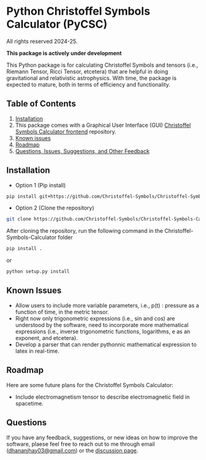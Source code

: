 # Python Christoffel Symbols Calculator (PyCSC)

All rights reserved 2024-25.

**This package is actively under development**

This Python package is for calculating Christoffel Symbols and tensors (i.e., Riemann Tensor, Ricci Tensor, etcetera) that are helpful in doing gravitational and relativistic astrophysics. With time, the package is expected to mature, both in terms of efficiency and functionality.

## Table of Contents

1. [Installation](#installtion)
2. This package comes with a Graphical User Interface (GUI) [Christoffel Symbols Calculator frontend](https://github.com/Christoffel-Symbols/Christoffel-Symbols-Calculator-frontend) repository.
3. [Known issues](#known-issues)
4. [Roadmap](#roadmap)
5. [Questions, Issues, Suggestions, and Other Feedback](#questions-issues)

## Installation

- Option 1 (Pip install)

```bash
pip install git+https://github.com/Christoffel-Symbols/Christoffel-Symbols-Calculator.git
```

- Option 2 (Clone the repository)

```bash
git clone https://github.com/Christoffel-Symbols/Christoffel-Symbols-Calculator.git
```

After cloning the repository, run the following command in the Christoffel-Symbols-Calculator folder

```bash
pip install .
```
or

```bash
python setup.py install
```

## Known Issues
- Allow users to include more variable parameters, i.e., p(t) : pressure as a function of time, in the metric tensor.
- Right now only trigonometric expressions (i.e., sin and cos) are understood by the software, need to incorporate
more mathematical expressions (i.e., inverse trigonometric functions, logarithms, e as an exponent, and etcetera).
- Develop a parser that can render pythonnic mathematical expression to latex in real-time.

## Roadmap

Here are some future plans for the Christoffel Symbols Calculator:
- Include electromagnetism tensor to describe electromagnetic field in spacetime.

## Questions

If you have any feedback, suggestions, or new ideas on how to improve the software, plaese feel free to reach out to me through email ([dhananjhay03@gmail.com](mailto:dhananjhay03@gmail.com)) or the [discussion page](https://github.com/Christoffel-Symbols/Christoffel-Symbols-Calculator/discussions).


